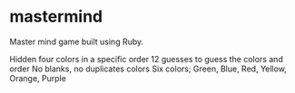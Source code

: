 # mastermind

Master mind game built using Ruby.

Hidden four colors in a specific order
12 guesses to guess the colors and order
No blanks, no duplicates colors
Six colors; Green, Blue, Red, Yellow, Orange, Purple
